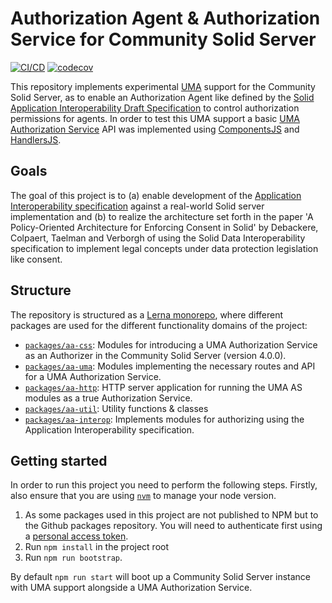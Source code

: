 # Authorization Agent & Authorization Service for Community Solid Server
[![CI/CD](https://github.com/laurensdeb/authorization-agent/actions/workflows/ci.yml/badge.svg)](https://github.com/laurensdeb/authorization-agent/actions/workflows/ci.yml) [![codecov](https://codecov.io/gh/laurensdeb/interoperability/branch/main/graph/badge.svg?token=YNT84QJT7G)](https://codecov.io/gh/laurensdeb/interoperability)

This repository implements experimental [UMA](https://docs.kantarainitiative.org/uma/wg/rec-oauth-uma-grant-2.0.html) support for the Community Solid Server, as
to enable an Authorization Agent like defined by the [Solid Application Interoperability Draft Specification](https://solid.github.io/data-interoperability-panel/specification/) to control
authorization permissions for agents. In order to test this UMA support a basic [UMA Authorization Service](https://docs.kantarainitiative.org/uma/wg/rec-oauth-uma-grant-2.0.html#roles) API was implemented using [ComponentsJS](https://componentsjs.readthedocs.io) and [HandlersJS](https://github.com/digita-ai/handlersjs).

## Goals
The goal of this project is to (a) enable development of the [Application Interoperability specification](https://solid.github.io/data-interoperability-panel/specification/) against a
real-world Solid server implementation and (b) to realize the architecture set forth in the paper
'A Policy-Oriented Architecture for Enforcing Consent in Solid' by Debackere, Colpaert, Taelman and Verborgh of
using the Solid Data Interoperability specification to implement legal concepts under data protection legislation 
like consent.

## Structure
The repository is structured as a [Lerna monorepo](https://lerna.js.org/), where different packages are used for the different functionality domains of the project:
- [`packages/aa-css`](packages/aa-css): Modules for introducing a UMA Authorization Service as an Authorizer in the Community Solid Server (version 4.0.0).
- [`packages/aa-uma`](packages/aa-uma): Modules implementing the necessary routes and API for a UMA Authorization Service.
- [`packages/aa-http`](packages/aa-http): HTTP server application for running the UMA AS modules as a true Authorization Service.
- [`packages/aa-util`](packages/aa-util): Utility functions & classes
- [`packages/aa-interop`](packages/aa-interop): Implements modules for authorizing using the Application Interoperability specification.

## Getting started
In order to run this project you need to perform the following steps. Firstly, also ensure that you are using [`nvm`](https://github.com/nvm-sh/nvm) to manage your node version.

1. As some packages used in this project are not published to NPM but to the Github packages repository. You will
need to authenticate first using a [personal access token](https://docs.github.com/en/packages/working-with-a-github-packages-registry/working-with-the-npm-registry).
2. Run `npm install` in the project root
3. Run `npm run bootstrap`.

By default `npm run start` will boot up a Community Solid Server instance with UMA support alongside a UMA 
Authorization Service.